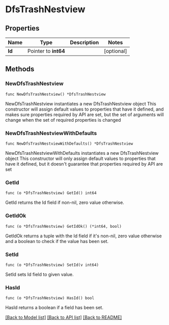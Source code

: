 # DfsTrashNestview

## Properties

Name | Type | Description | Notes
------------ | ------------- | ------------- | -------------
**Id** | Pointer to **int64** |  | [optional] 

## Methods

### NewDfsTrashNestview

`func NewDfsTrashNestview() *DfsTrashNestview`

NewDfsTrashNestview instantiates a new DfsTrashNestview object
This constructor will assign default values to properties that have it defined,
and makes sure properties required by API are set, but the set of arguments
will change when the set of required properties is changed

### NewDfsTrashNestviewWithDefaults

`func NewDfsTrashNestviewWithDefaults() *DfsTrashNestview`

NewDfsTrashNestviewWithDefaults instantiates a new DfsTrashNestview object
This constructor will only assign default values to properties that have it defined,
but it doesn't guarantee that properties required by API are set

### GetId

`func (o *DfsTrashNestview) GetId() int64`

GetId returns the Id field if non-nil, zero value otherwise.

### GetIdOk

`func (o *DfsTrashNestview) GetIdOk() (*int64, bool)`

GetIdOk returns a tuple with the Id field if it's non-nil, zero value otherwise
and a boolean to check if the value has been set.

### SetId

`func (o *DfsTrashNestview) SetId(v int64)`

SetId sets Id field to given value.

### HasId

`func (o *DfsTrashNestview) HasId() bool`

HasId returns a boolean if a field has been set.


[[Back to Model list]](../README.md#documentation-for-models) [[Back to API list]](../README.md#documentation-for-api-endpoints) [[Back to README]](../README.md)


